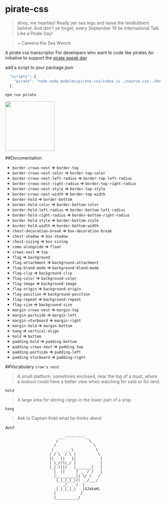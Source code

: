 # pirate-css

>Ahoy, me hearties! Ready yer sea legs and leave the landlubbers behind. And don't ye forget, every September 19 be International Talk Like a Pirate Day!

>~ Careena the Sea Wench

A pirate css transcriptor
For developers who want to code like pirates 
An initiative to support the [pirate speak day](https://www.journee-mondiale.com/87/journee-internationale-du-parler-pirate.htm)

add a script to your package.json
```js
  "scripts": {
    "pirate": "node node_modules/pirate-css/index.js ./source.css ./destination.css"
  },

```

```js
npm run pirate
```

<img src="http://images.clipartpanda.com/cute-parrot-clipart-RcAAp87cL.jpeg" width="160" height="160">

##Documentation

- `border-crows-nest` => `border-top`
- `border-crows-nest-color` => `border-top-color`
- `border-crows-nest-left-radius` => `border-top-left-radius`
- `border-crows-nest-right-radius` => `border-top-right-radius`
- `border-crows-nest-style` => `border-top-style`
- `border-crows-nest-width` => `border-top-width`
- `border-hold` => `border-bottom`
- `border-hold-color` => `border-bottom-color`
- `border-hold-left-radius` => `border-bottom-left-radius`
- `border-hold-right-radius` => `border-bottom-right-radius`
- `border-hold-style` => `border-bottom-style`
- `border-hold-width` => `border-bottom-width`
- `chest-decoration-break` => `box-decoration-break`
- `chest-shadow` => `box-shadow`
- `chest-sizing` => `box-sizing`
- `come-alongside` => `float`
- `crows-nest` => `top`
- `flag` => `background`
- `flag-attachment` => `background-attachment`
- `flag-blend-mode` => `background-blend-mode`
- `flag-clip` => `background-clip`
- `flag-color` => `background-color`
- `flag-image` => `background-image`
- `flag-origin` => `background-origin`
- `flag-position` => `background-position`
- `flag-repeat` => `background-repeat`
- `flag-size` => `background-size`
- `margin-crows-nest` => `margin-top`
- `margin-portside` => `margin-left` 
- `margin-starboard` => `margin-right`
- `margin-hold` => `margin-bottom`
- `hang` => `vertical-align`
- `hold` => `bottom`
- `padding-hold` => `padding-bottom`
- `padding-crows-nest` => `padding-top`
- `padding-portside` => `padding-left`
- `padding-starboard` => `padding-right`

##Vocabulary
`crow's nest`
> A small platform, sometimes enclosed, near the top of a mast, where a lookout could have a better view when watching for sails or for land.

`hold`
>A large area for storing cargo in the lower part of a ship.

`hang`
>Ask to Captain Kidd what he thinks about

Arrr!


                            ___---------__
                           /              \_
                          /                 \
                         | _    _ \          \
                        / / \  / \ |          \
                        ||   ||   ||           |
                        | \_//\\_/ |           |
                        |_| (||)   |_______|   |
                          |  ||     | _  / /   |
                          |_________|| \/ /   /
                           |_|_|_|_|/|  _/___/
                            _ _/_ _ /  |
                          .|_|_|_|_|   |GJakaKL
                          |           /
                          |__________/
